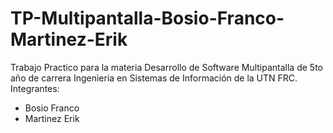 # TP-Multipantalla-Bosio-Franco-Martinez-Erik
Trabajo Practico para la materia Desarrollo de Software Multipantalla de 5to año de carrera Ingenieria en Sistemas de Información de la UTN FRC. 
Integrantes:
  - Bosio Franco
  - Martinez Erik
